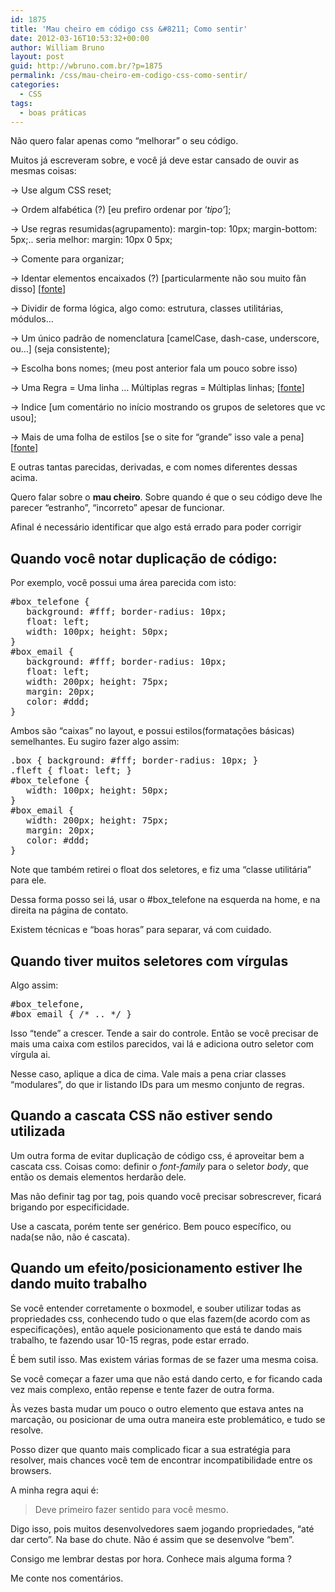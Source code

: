 ```yaml
---
id: 1875
title: 'Mau cheiro em código css &#8211; Como sentir'
date: 2012-03-16T10:53:32+00:00
author: William Bruno
layout: post
guid: http://wbruno.com.br/?p=1875
permalink: /css/mau-cheiro-em-codigo-css-como-sentir/
categories:
  - CSS
tags:
  - boas práticas
---
```

Não quero falar apenas como &#8220;melhorar&#8221; o seu código.
  
Muitos já escreveram sobre, e você já deve estar cansado de ouvir as mesmas coisas:

-> Use algum CSS reset;
  
-> Ordem alfabética (?) [eu prefiro ordenar por &#8216;_tipo&#8217;_];
  
-> Use regras resumidas(agrupamento): margin-top: 10px; margin-bottom: 5px;.. seria melhor: margin: 10px 0 5px;
  
-> Comente para organizar;<!--more-->


  
-> Identar elementos encaixados (?) [particularmente não sou muito fãn disso] [<a href="http://tableless.com.br/6-estrategias-para-melhorar-a-organizacao-do-seu-css-2/" target="_blank">fonte</a>]
  
-> Dividir de forma lógica, algo como: estrutura, classes utilitárias, módulos&#8230;
  
-> Um único padrão de nomenclatura \[camelCase, dash-case, underscore, ou&#8230;\] (seja consistente);
  
-> Escolha bons nomes; (meu post anterior fala um pouco sobre isso)
  
-> Uma Regra = Uma linha … Múltiplas regras = Múltiplas linhas; [<a href="http://www.webdesignblog.com.br/desenvolvimento/10-dicas-para-escrever-melhor-seu-css/" target="_blank">fonte</a>]
  
-> Indice [um comentário no início mostrando os grupos de seletores que vc usou];
  
-> Mais de uma folha de estilos [se o site for &#8220;grande&#8221; isso vale a pena] [<a href="http://algoritmizando.com/desenvolvimento/como-escrever-um-css-melhor/" target="_blank">fonte</a>]

E outras tantas parecidas, derivadas, e com nomes diferentes dessas acima.
  
Quero falar sobre o **mau cheiro**. Sobre quando é que o seu código deve lhe parecer &#8220;estranho&#8221;, &#8220;incorreto&#8221; apesar de funcionar.
  
Afinal é necessário identificar que algo está errado para poder corrigir

## Quando você notar duplicação de código:

Por exemplo, você possui uma área parecida com isto:

<pre name="code" class="css">#box_telefone {
   background: #fff; border-radius: 10px;
   float: left;
   width: 100px; height: 50px;
}
#box_email {
   background: #fff; border-radius: 10px;
   float: left;
   width: 200px; height: 75px;
   margin: 20px;
   color: #ddd;
}</pre>

Ambos são &#8220;caixas&#8221; no layout, e possui estilos(formatações básicas) semelhantes. Eu sugiro fazer algo assim:

<pre name="code" class="css">.box { background: #fff; border-radius: 10px; }
.fleft { float: left; }
#box_telefone {
   width: 100px; height: 50px;
}
#box_email {
   width: 200px; height: 75px;
   margin: 20px;
   color: #ddd;
}</pre>

Note que também retirei o float dos seletores, e fiz uma &#8220;classe utilitária&#8221; para ele.
  
Dessa forma posso sei lá, usar o #box_telefone na esquerda na home, e na direita na página de contato.

Existem técnicas e &#8220;boas horas&#8221; para separar, vá com cuidado.

## Quando tiver muitos seletores com vírgulas

Algo assim:

<pre name="code" class="css">#box_telefone,
#box_email { /* .. */ }</pre>

Isso &#8220;tende&#8221; a crescer. Tende a sair do controle. Então se você precisar de mais uma caixa com estilos parecidos, vai lá e adiciona outro seletor com vírgula ai.
  
Nesse caso, aplique a dica de cima. Vale mais a pena criar classes &#8220;modulares&#8221;, do que ir listando IDs para um mesmo conjunto de regras.

## Quando a cascata CSS não estiver sendo utilizada

Um outra forma de evitar duplicação de código css, é aproveitar bem a cascata css. Coisas como: definir o <var>font-family</var> para o seletor <var>body</var>, que então os demais elementos herdarão dele.
  
Mas não definir tag por tag, pois quando você precisar sobrescrever, ficará brigando por especificidade.

Use a cascata, porém tente ser genérico. Bem pouco específico, ou nada(se não, não é cascata).

## Quando um efeito/posicionamento estiver lhe dando muito trabalho

Se você entender corretamente o boxmodel, e souber utilizar todas as propriedades css, conhecendo tudo o que elas fazem(de acordo com as especificações), então aquele posicionamento que está te dando mais trabalho, te fazendo usar 10-15 regras, pode estar errado.

É bem sutil isso. Mas existem várias formas de se fazer uma mesma coisa.
  
Se você começar a fazer uma que não está dando certo, e for ficando cada vez mais complexo, então repense e tente fazer de outra forma.

Às vezes basta mudar um pouco o outro elemento que estava antes na marcação, ou posicionar de uma outra maneira este problemático, e tudo se resolve.
  
Posso dizer que quanto mais complicado ficar a sua estratégia para resolver, mais chances você tem de encontrar incompatibilidade entre os browsers.

A minha regra aqui é:

> Deve primeiro fazer sentido para você mesmo.

Digo isso, pois muitos desenvolvedores saem jogando propriedades, &#8220;até dar certo&#8221;. Na base do chute. Não é assim que se desenvolve &#8220;bem&#8221;.

Consigo me lembrar destas por hora. Conhece mais alguma forma ?
  
Me conte nos comentários.